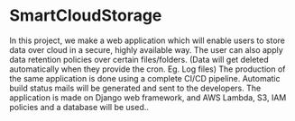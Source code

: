 # SmartCloudStorage
In this project, we make a web application which will enable users to store data over cloud in a secure, highly available way. The user can also apply data retention policies over certain files/folders. (Data will get deleted automatically when they provide the cron. Eg. Log files) The production of the same application is done using a complete CI/CD pipeline. Automatic build status mails will be generated and sent to the developers. The application is made on Django web framework, and AWS Lambda, S3, IAM policies and a database will be used..
